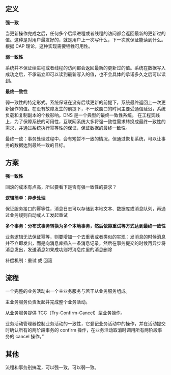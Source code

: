 ## **定义**

**强一致**

当更新操作完成之后，任何多个后续进程或者线程的访问都会返回最新的更新过的值。这种是对用户最友好的，就是用户上一次写什么，下一次就保证能读到什么。根据 CAP 理论，这种实现需要牺牲可用性。

**弱一致性**

系统并不保证续进程或者线程的访问都会返回最新的更新过的值。系统在数据写入成功之后，不承诺立即可以读到最新写入的值，也不会具体的承诺多久之后可以读到。

**最终一致性**

弱一致性的特定形式。系统保证在没有后续更新的前提下，系统最终返回上一次更新操作的值。在没有故障发生的前提下，不一致窗口的时间主要受通信延迟，系统负载和复制副本的个数影响。DNS 是一个典型的最终一致性系统。 在工程实践上，为了保障系统的可用性，互联网系统大多将强一致性需求转换成最终一致性的需求，并通过系统执行幂等性的保证，保证数据的最终一致性。



最终一致：事务处理过程中，会有短暂不一致的情况，但通过恢复系统，可以让事务的数据达到最终一致的目标。



## **方案**

**强一致性**

回滚的成本有点高，所以要看下是否有强一致性的要求？



**逻辑简单：异步处理**

保证服务接口的幂等性，消息日志可以存储到本地文本、数据库或消息队列，再通过业务规则自动或人工发起重试



**多个事务：分布式事务转换为多个本地事务，然后依靠重试等方式达到最终一致性**

业务逻辑无法保证幂等，则要增加一个去重表或者类似的实现：发消息的时候消息并不立即发出，而是向消息库插入一条消息记录，然后在事务提交的时候再异步将消息发出，发送消息如果成功则将消息库里的消息删除

补偿机制：重试 或 回滚



## **流程**

一个完整的业务活动由一个主业务服务与若干从业务服务组成。

主业务服务负责发起并完成整个业务活动。

从业务服务提供 TCC（Try-Confirm-Cancel）型业务操作。

业务活动管理器控制业务活动的一致性，它登记业务活动中的操作，并在活动提交时确认所有的两阶段事务的 confirm 操作，在业务活动取消时调用所有两阶段事务的 cancel 操作。”

## **其他**

流程和事务别搞混，可以强一致，可以弱一致。